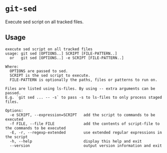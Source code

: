 # `git-sed`

Execute sed script on all tracked files.

## Usage

    execute sed script on all tracked files
    usage: git sed [OPTIONS..] SCRIPT [FILE-PATTERN..]
      or   git sed [OPTIONS..] -e SCRIPT [FILE-PATTERN..]
     
    Where:
      OPTIONS are passed to sed.
      SCRIPT is the sed script to execute.
      FILE-PATTERN is optionally the paths, files or patterns to run on.
     
    Files are listed using ls-files. By using -- extra arguments can be passed.
    E.g. `git sed ... -- -s` to pass -s to ls-files to only process staged files.
     
    Options:
      -e SCRIPT, --expression=SCRIPT   add the script to commands to be executed
      -f FILE, --file FILE             add the contents of script-file to the commands to be executed
      -E, -r, --regexp-extended        use extended regular expressions in the script
      -h, --help                       display this help and exit
      --version                        output version information and exit
